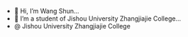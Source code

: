 - 👋 Hi, I’m Wang Shun...
- 👀 I’m a student of Jishou University Zhangjiajie College...
- @ Jishou University Zhangjiajie College

<!---
icatw/icatw is a ✨ special ✨ repository because its `README.md` (this file) appears on your GitHub profile.
You can click the Preview link to take a look at your changes.
--->
